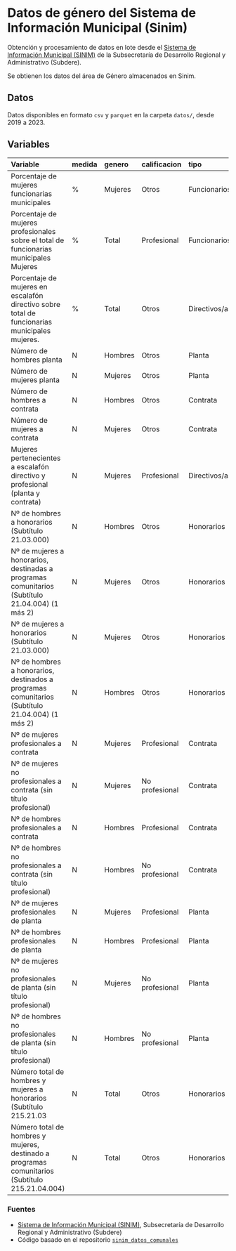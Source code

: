 # Datos de género del Sistema de Información Municipal (Sinim)

Obtención y procesamiento de datos en lote desde el [Sistema de Información Municipal (SINIM)](https://datos.sinim.gov.cl) de la Subsecretaría de Desarrollo Regional y Administrativo (Subdere).

Se obtienen los datos del área de Género almacenados en Sinim.

## Datos
Datos disponibles en formato `csv` y `parquet` en la carpeta `datos/`, desde 2019 a 2023.

## Variables

|Variable                                                                                        |medida |genero  |calificacion   |tipo            |
|:-----------------------------------------------------------------------------------------------|:------|:-------|:--------------|:---------------|
|Porcentaje de mujeres funcionarias municipales                                                  |%      |Mujeres |Otros          |Funcionarios/as |
|Porcentaje de mujeres profesionales sobre el total de funcionarias municipales Mujeres          |%      |Total   |Profesional    |Funcionarios/as |
|Porcentaje de mujeres en escalafón directivo sobre total de funcionarias municipales mujeres.   |%      |Total   |Otros          |Directivos/as   |
|Número de hombres planta                                                                        |N      |Hombres |Otros          |Planta          |
|Número de mujeres planta                                                                        |N      |Mujeres |Otros          |Planta          |
|Número de hombres a contrata                                                                    |N      |Hombres |Otros          |Contrata        |
|Número de mujeres a contrata                                                                    |N      |Mujeres |Otros          |Contrata        |
|Mujeres pertenecientes a escalafón directivo y profesional (planta y contrata)                  |N      |Mujeres |Profesional    |Directivos/as   |
|Nº de hombres a honorarios (Subtítulo 21.03.000)                                                |N      |Hombres |Otros          |Honorarios      |
|Nº de mujeres a honorarios, destinadas a programas comunitarios (Subtítulo 21.04.004) (1 más 2) |N      |Mujeres |Otros          |Honorarios      |
|Nº de mujeres a honorarios (Subtítulo 21.03.000)                                                |N      |Mujeres |Otros          |Honorarios      |
|Nº de hombres a honorarios, destinados a programas comunitarios (Subtítulo 21.04.004) (1 más 2) |N      |Hombres |Otros          |Honorarios      |
|Nº de mujeres profesionales a contrata                                                          |N      |Mujeres |Profesional    |Contrata        |
|Nº de mujeres no profesionales a contrata (sin título profesional)                              |N      |Mujeres |No profesional |Contrata        |
|Nº de hombres profesionales a contrata                                                          |N      |Hombres |Profesional    |Contrata        |
|Nº de hombres no profesionales a contrata (sin título profesional)                              |N      |Hombres |No profesional |Contrata        |
|Nº de mujeres profesionales de planta                                                           |N      |Mujeres |Profesional    |Planta          |
|Nº de hombres profesionales de planta                                                           |N      |Hombres |Profesional    |Planta          |
|Nº de mujeres no profesionales de planta (sin título profesional)                               |N      |Mujeres |No profesional |Planta          |
|Nº de hombres no profesionales de planta (sin título profesional)                               |N      |Hombres |No profesional |Planta          |
|Número total de hombres y mujeres a honorarios (Subtítulo 215.21.03                             |N      |Total   |Otros          |Honorarios      |
|Número total de hombres y mujeres, destinado a programas comunitarios (Subtítulo 215.21.04.004) |N      |Total   |Otros          |Honorarios      |

### Fuentes
- [Sistema de Información Municipal (SINIM)](https://datos.sinim.gov.cl), Subsecretaría de Desarrollo Regional y Administrativo (Subdere)
- Código basado en el repositorio [`sinim_datos_comunales`](https://github.com/bastianolea/sinim_datos_comunales)